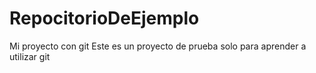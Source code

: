 # RepocitorioDeEjemplo
Mi proyecto con git
Este es un proyecto de prueba solo para aprender a utilizar git 
